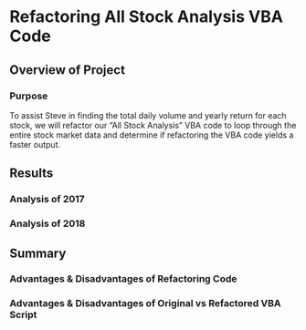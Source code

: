 # Refactoring All Stock Analysis VBA Code

## Overview of Project

### Purpose
To assist Steve in finding the total daily volume and yearly return for each stock, we will refactor our “All Stock Analysis” VBA code to loop through the entire stock market data and determine if refactoring the VBA code yields a faster output. 

## Results 

### Analysis of 2017 

### Analysis of 2018

## Summary

### Advantages & Disadvantages of Refactoring Code 

### Advantages & Disadvantages of Original vs Refactored VBA Script 

